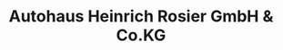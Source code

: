 ---
title: "Autohaus Heinrich Rosier GmbH & Co.KG"
url: /bueren/autohaus-heinrich-rosier-gmbh-und-co-kg/
shop: Autohaus
---